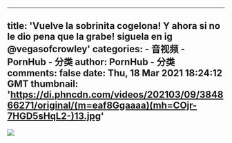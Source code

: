 
---
title: 'Vuelve la sobrinita cogelona! Y ahora si no le dio pena que la grabe! siguela en ig @vegasofcrowley'
categories: 
    - 音视频
    - PornHub - 分类
author: PornHub - 分类
comments: false
date: Thu, 18 Mar 2021 18:24:12 GMT
thumbnail: 'https://di.phncdn.com/videos/202103/09/384866271/original/(m=eaf8Ggaaaa)(mh=COjr-7HGD5sHqL2-)13.jpg'
---

<div>   
<img src="https://di.phncdn.com/videos/202103/09/384866271/original/(m=eaf8Ggaaaa)(mh=COjr-7HGD5sHqL2-)13.jpg" referrerpolicy="no-referrer">  
</div>
            